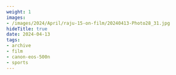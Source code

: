 ```yaml
---
weight: 1
images:
- /images/2024/April/raju-15-on-film/20240413-Photo28_31.jpg
hideTitle: true
date: 2024-04-13
tags:
- archive
- film
- canon-eos-500n
- sports
---
```


